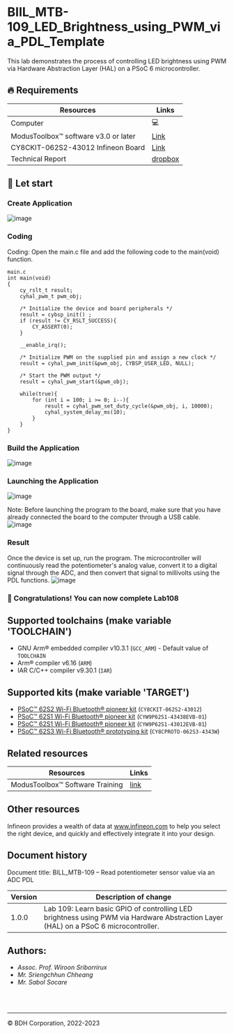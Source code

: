 # BIIL_MTB-109_LED_Brightness_using_PWM_via_PDL_Template

This lab demonstrates the process of controlling LED brightness using PWM via Hardware Abstraction Layer (HAL) on a PSoC 6 microcontroller.
## 🔥 Requirements
| Resources                                  | Links                                                                                                  |
|--------------------------------------------|--------------------------------------------------------------------------------------------------------|
| Computer                                   | 💻                                                                                                    |
| ModusToolbox™ software v3.0 or later       | [Link](https://www.infineon.com/modustoolbox)                                                         |
| CY8CKIT-062S2-43012 Infineon Board         | [Link](https://github.com/Advance-Innovation-Centre-AIC/BIIL_MTB-100_Hello_World_and_LED_Blinking_Programming_Template/assets/88732241/0215501d-b774-4045-8e64-ef49e28d8404) |
| Technical Report | [dropbox](https://www.dropbox.com/scl/fi/amaxc94pte0ut2i1r5ewx/Technical-Report-Lab00.paper?rlkey=b3xm3vrerz9xgv1glb30cvy9z&dl=0)

## 🚩 Let start
### Create Application 
![image](https://2700952642-files.gitbook.io/~/files/v0/b/gitbook-x-prod.appspot.com/o/spaces%2F-MClo3nC-1US0rbK8Qau%2Fuploads%2FjDh47ZcPEZxIigyTdjvN%2Fimage.png?alt=media&token=a509413f-9172-47c6-b379-d9aae519eaa2)

### Coding
Coding: Open the main.c file and add the following code to the main(void) function.
```
main.c
int main(void)
{
    cy_rslt_t result;
    cyhal_pwm_t pwm_obj;
​
    /* Initialize the device and board peripherals */
    result = cybsp_init() ;
    if (result != CY_RSLT_SUCCESS){
        CY_ASSERT(0);
    }
​
    __enable_irq();
​
	/* Initialize PWM on the supplied pin and assign a new clock */
    result = cyhal_pwm_init(&pwm_obj, CYBSP_USER_LED, NULL);
​
	/* Start the PWM output */
	result = cyhal_pwm_start(&pwm_obj);
​
	while(true){
		for (int i = 100; i >= 0; i--){
			result = cyhal_pwm_set_duty_cycle(&pwm_obj, i, 10000);
			cyhal_system_delay_ms(10);
		}
	}
}
```
### Build the Application      
![image](https://2700952642-files.gitbook.io/~/files/v0/b/gitbook-x-prod.appspot.com/o/spaces%2F-MClo3nC-1US0rbK8Qau%2Fuploads%2Fu1UvN815NDMV6gYNSYLT%2Fimage.png?alt=media&token=43d9a068-49c2-425c-a88a-cc7b5b187cb3)



### Launching the Application      
![image](https://2700952642-files.gitbook.io/~/files/v0/b/gitbook-x-prod.appspot.com/o/spaces%2F-MClo3nC-1US0rbK8Qau%2Fuploads%2F8pmvOcmTss6ShyjsnBEG%2Fimage.png?alt=media&token=83935bea-f354-4985-bebf-d69971f6ea39)

  Note: Before launching the program to the board, make sure that you have already connected the board to the computer through a USB cable.    
  ![image](https://github.com/Advance-Innovation-Centre-AIC/BIIL_MTB-107_Read_potentiometer_sensor_value_via_an_ADC_HAL_Template/assets/88732241/c9966b5b-702f-478e-bbe8-ba9e277800d2)


### Result     
  Once the device is set up, run the program. The microcontroller will continuously read the potentiometer's analog value, convert it to a digital signal through the ADC, and then convert that signal to millivolts using the PDL functions.
![image](https://2700952642-files.gitbook.io/~/files/v0/b/gitbook-x-prod.appspot.com/o/spaces%2F-MClo3nC-1US0rbK8Qau%2Fuploads%2FN4e76IF1ahw2YCVN72i7%2Fimage.png?alt=media&token=8ccebae0-ec96-4c44-9ee8-3669bb7dd0cb)

### 🎉  Congratulations! You can now complete Lab108

## Supported toolchains (make variable 'TOOLCHAIN')

- GNU Arm&reg; embedded compiler v10.3.1 (`GCC_ARM`) - Default value of `TOOLCHAIN`
- Arm&reg; compiler v6.16 (`ARM`)
- IAR C/C++ compiler v9.30.1 (`IAR`)

## Supported kits (make variable 'TARGET')

- [PSoC&trade; 62S2 Wi-Fi Bluetooth&reg; pioneer kit](https://www.infineon.com/CY8CKIT-062S2-43012) (`CY8CKIT-062S2-43012`)
- [PSoC&trade; 62S1 Wi-Fi Bluetooth&reg; pioneer kit](https://www.infineon.com/CYW9P62S1-43438EVB-01) (`CYW9P62S1-43438EVB-01`)
- [PSoC&trade; 62S1 Wi-Fi Bluetooth&reg; pioneer kit](https://www.infineon.com/CYW9P62S1-43012EVB-01) (`CYW9P62S1-43012EVB-01`)
- [PSoC&trade; 62S3 Wi-Fi Bluetooth&reg; prototyping kit](https://www.infineon.com/CY8CPROTO-062S3-4343W) (`CY8CPROTO-062S3-4343W`)


## Related resources
Resources  | Links
-----------|----------------------------------
ModusToolbox™ Software Training | [link](https://www.dropbox.com/sh/waj898o4o8eccx0/AAB3hBBaIQo2OvJ5-fubGJIha/training-modustoolbox-level1-getting-started-master/Manual/Ch2-Tools.pdf?dl=0)

## Other resources

Infineon provides a wealth of data at www.infineon.com to help you select the right device, and quickly and effectively integrate it into your design.


## Document history

Document title: BILL_MTB-109 – Read potentiometer sensor value via an ADC PDL

 Version | Description of change
 ------- | ---------------------
 1.0.0   | Lab 109: Learn basic GPIO of controlling LED brightness using PWM via Hardware Abstraction Layer (HAL) on a PSoC 6 microcontroller.

## Authors:
- *Assoc. Prof. Wiroon Sriborrirux*
- *Mr. Sriengchhun Chheang*
- *Mr. Sabol Socare*
<br>

<br>

---------------------------------------------------------

© BDH Corporation, 2022-2023
